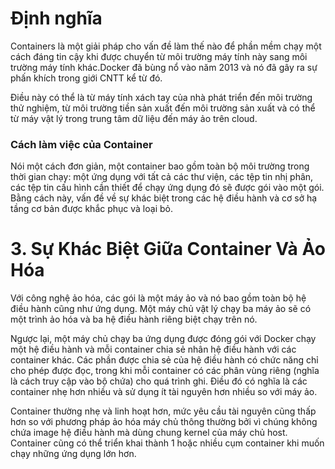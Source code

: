 # Định nghĩa

Containers là một giải pháp cho vấn đề làm thế nào để phần mềm chạy một cách đáng tin cậy khi được chuyển từ môi trường máy tính này sang môi trường máy tính khác.Docker đã bùng nổ vào năm 2013 và nó đã gây ra sự phấn khích trong giới CNTT kể từ đó.

Điều này có thể là từ máy tính xách tay của nhà phát triển đến môi trường thử nghiệm, từ môi trường tiền sản xuất đến môi trường sản xuất và có thể từ máy vật lý trong trung tâm dữ liệu đến máy ảo trên cloud.

### Cách làm việc của Container

Nói một cách đơn giản, một container bao gồm toàn bộ môi trường trong thời gian chạy: một ứng dụng với tất cả các thư viện, các tệp tin nhị phân, các tệp tin cấu hình cần thiết để chạy ứng dụng đó sẽ được gói vào một gói. Bằng cách này, vấn đề về sự khác biệt trong các hệ điều hành và cơ sở hạ tầng cơ bản được khắc phục và loại bỏ.

# 3. Sự Khác Biệt Giữa Container Và Ảo Hóa

Với công nghệ ảo hóa, các gói là một máy ảo và nó bao gồm toàn bộ hệ điều hành cũng như ứng dụng. Một máy chủ vật lý chạy ba máy ảo sẽ có một trình ảo hóa và ba hệ điều hành riêng biệt chạy trên nó.

Ngược lại, một máy chủ chạy ba ứng dụng được đóng gói với Docker chạy một hệ điều hành và mỗi container chia sẻ nhân hệ điều hành với các container khác. Các phần được chia sẻ của hệ điều hành có chức năng chỉ cho phép được đọc, trong khi mỗi container có các phân vùng riêng (nghĩa là cách truy cập vào bộ chứa) cho quá trình ghi. Điều đó có nghĩa là các container nhẹ hơn nhiều và sử dụng ít tài nguyên hơn nhiều so với máy ảo.

Container thường nhẹ và linh hoạt hơn, mức yêu cầu tài nguyên cũng thấp hơn so với phương pháp ảo hóa máy chủ thông thường bởi vì chúng không chứa image hệ điều hành mà dùng chung kernel của máy chủ host. Container cũng có thể triển khai thành 1 hoặc nhiều cụm container khi muốn chạy những ứng dụng lớn hơn.
